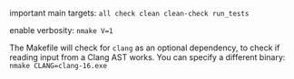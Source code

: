 important main targets: `all check clean clean-check run_tests`

enable verbosity: `nmake V=1`

The Makefile will check for `clang` as an optional dependency,
to check if reading input from a Clang AST works.
You can specify a different binary: `nmake CLANG=clang-16.exe`

